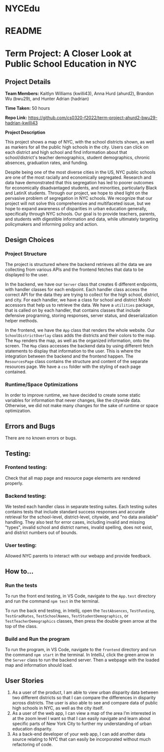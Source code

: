 # NYCEdu
# README
# Term Project: A Closer Look at Public School Education in NYC

## Project Details
**Team Members:** Kaitlyn Williams (kwilli43), Anna Hurd (ahurd2), Brandon Wu (bwu29), and Hunter Adrian (hadrian)

**Time Taken:** 50 hours 

**Repo Link:** https://github.com/cs0320-f2022/term-project-ahurd2-bwu29-hadrian-kwilli43

**Project Description**

This project shows a map of NYC, with the school districts shown, as well as markers for all the public high schools in the city. Users can click on each district and high school and 
find information about that school/district's teacher demographics, student demographics, chronic absences, graduation rates, and funding.


Despite being one of the most diverse cities in the US, NYC public schools are one of the most racially and economically segregated. Research and data have demonstrated that this segregation has led to poorer outcomes for economically disadvantaged students, and minorities, particularly Black and LatinX students. Through our project, we hope to shed light on the pervasive problem of segregation in NYC schools.
We recognize that our project will not solve this comprehensive and multifaceted issue, but we hope to expand awareness of disparities in urban education generally, specifically through NYC schools. Our goal is to provide teachers, parents, and students with digestible information and data, while ultimately targeting policymakers and informing policy and action.

## Design Choices

### Project Structure
The project is structured where the backend retrieves all the data we are collecting from various APIs and the frontend fetches that data to be displayed to the user.

In the backend, we have our `Server` class that creates 6 different endpoints, with handler classes for each endpoint. 
Each handler class access the correct API for the data they are trying to collect for the high school, district, and city. 
For each handler, we have a class for school and district Moshi accessors that help us to retrieve the data. We have a 
`utilities` package, that is called on by each handler, that contains classes that include defensive programing, storing responses, server status, and deserialization 
helper methods. 

In the frontend, we have the `App` class that renders the whole website. Our `SchoolDistrictOverlay` class adds the districts and their colors to the map.
The `Map` renders the map, as well as the organized information, onto the screen. The `Map` class accesses the backend data by using different fetch statements to display that information to the user. 
This is where the integration between the backend and the frontend happen. 
The `ResourcesPage` class contains the structure and content of the separate resources page. 
We have a `css` folder with the styling of each page contained. 

### Runtime/Space Optimizations
In order to improve runtime, we have decided to create some static variables for information that never changes, like the citywide data. 
Otherwise, we did not make many changes for the sake of runtime or space optimization. 

## Errors and Bugs
There are no known errors or bugs.

## Testing:
### Frontend testing:
Check that all map page and resource page elements are rendered properly. 

### Backend testing:
We tested each handler class in separate testing suites. Each testing suites contains tests that include standard success responses and accurate retrieval for the school-level, district-level, citywide, and "no data available" handling. 
They also test for error cases, including invalid and missing "types", invalid school and district names, invalid spelling, does not exist, and district numbers out of bounds.

### User testing:
Allowed NYC parents to interact with our webapp and provide feedback.



## How to…

### Run the tests
To run the front end testing, in VS Code, navigate to the `App.test` directory and run the command `npm test` in the terminal.

To run the back end testing, in Intellij, open the `TestAbsences`, `TestFunding`, `TestGradRates`, `TestSchoolNames`, `TestStudentDemographics`, or `TestTeacherDemographics` classes, then press the double green arrow at the top of the class. 
### Build and Run the program
To run the program, in VS Code, navigate to the `frontend` directory and run the command `npm start` in the terminal. In IntelliJ, click the green arrow in the `Server` class to run the backend server. Then a webpage with the loaded map and information should load.

## User Stories
1) As a user of the product, I am able to view urban disparity data between two different districts so that I can compare the differences in disparity across districts. The user is also able to see and compare data of public high schools in NYC, as well as the city itself.
2) As a user of the web app, I can view a map of the area I’m interested in at the zoom level I want so that I can easily navigate and learn about specific parts of New York City to further my understanding of urban education disparity.
3) As a back-end developer of your web app, I can add another data source relating to NYC that can easily be incorporated without much refactoring of code.
